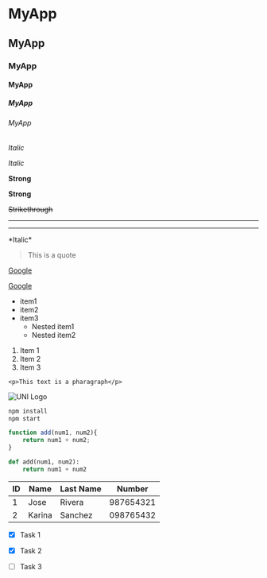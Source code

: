 <!--Heading-->
# MyApp
## MyApp
### MyApp
#### MyApp
##### MyApp
###### MyApp

<!--Italics-->
*Italic*

_Italic_

<!--Strong-->
**Strong**

__Strong__

<!--Strikethrough-->
~~Strikethrough~~

<!--Horizontal Rule-->

---
___

<!-- To Skip a Special Character -->

\*Italic\*

<!-- Blockquotes -->

> This is a quote

<!-- Links -->

[Google](http://www.google.com)

[Google](http://www.google.com "Google")

<!-- UL -->

* item1
* item2
* item3
    * Nested item1
    * Nested item2

<!-- OL -->

1. Item 1
1. Item 2
1. Item 3
    
<!-- Inline Code Block -->

`<p>This text is a pharagraph</p>`

<!-- Image -->

![UNI Logo](https://upload.wikimedia.org/wikipedia/commons/thumb/f/f7/Uni-logo_transparente_granate.png/716px-Uni-logo_transparente_granate.png)

<!-- Github Markdown -->

<!-- Code Blocks -->

```bash
npm install
npm start
```
```javascript
function add(num1, num2){
    return num1 + num2;
}
```
```python
def add(num1, num2):
    return num1 + num2
```
<!-- Tables -->

|ID|Name  |Last Name|Number
|--|----  |---------|------
|1 |Jose  |Rivera   |987654321
|2 |Karina|Sanchez  |098765432

<!-- Task Lists -->

* [x] Task 1
* [x] Task 2
* [ ] Task 3


